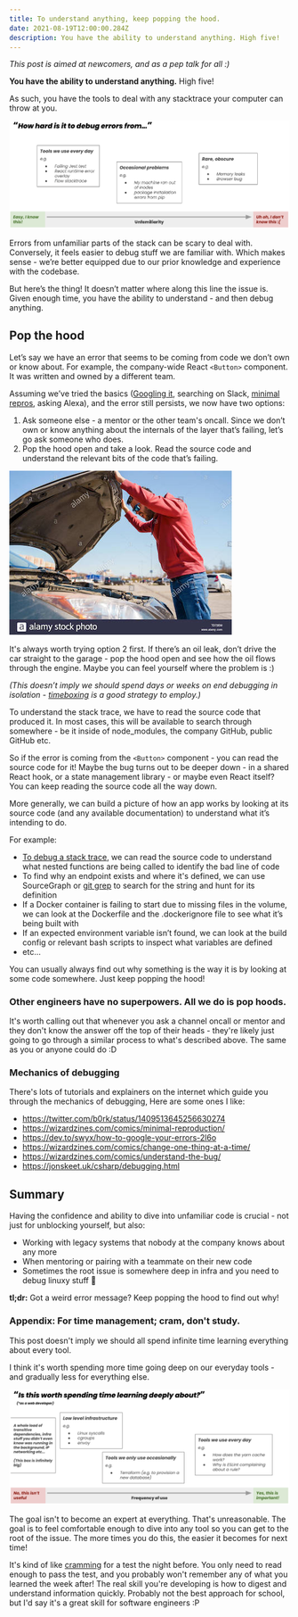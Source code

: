 ```yaml
---
title: To understand anything, keep popping the hood.
date: 2021-08-19T12:00:00.284Z
description: You have the ability to understand anything. High five!
---
```


_This post is aimed at newcomers, and as a pep talk for all :)_

**You have the ability to understand anything.** High five!

As such, you have the tools to deal with any stacktrace your computer can throw
at you.

![](./how_hard.png '#margin=20px 0')

Errors from unfamiliar parts of the stack can be scary to deal with. Conversely,
it feels easier to debug stuff we are familiar with. Which makes sense - we’re
better equipped due to our prior knowledge and experience with the codebase.

But here’s the thing! It doesn’t matter where along this line the issue is. Given
enough time, you have the ability to understand - and then debug anything.

## Pop the hood

Let’s say we have an error that seems to be coming from code we don’t own or know
about. For example, the company-wide React `<Button>` component. It was written
and owned by a different team.

Assuming we’ve tried the basics ([Googling it][google-errors], searching on
Slack, [minimal repros][minimal-repro], asking Alexa), and the error still
persists, we now have two options:

[google-errors]: https://dev.to/swyx/how-to-google-your-errors-2l6o
[minimal-repro]: https://stackoverflow.com/help/minimal-reproducible-example

1. Ask someone else - a mentor or the other team's oncall. Since we don’t own or
   know anything about the internals of the layer that’s failing, let’s go ask
   someone who does.
2. Pop the hood open and take a look. Read the source code and understand the
   relevant bits of the code that’s failing.

![](./man-open-hood.jpeg '#margin=20px 0')

It's always worth trying option 2 first. If there’s an oil leak, don’t drive the
car straight to the garage - pop the hood open and see how the oil flows through
the engine. Maybe you can feel yourself where the problem is :)

_(This doesn’t imply we should spend days or weeks on end debugging in isolation -
[timeboxing](https://en.wikipedia.org/wiki/Timeboxing) is a good strategy to
employ.)_

To understand the stack trace, we have to read the source code that produced it.
In most cases, this will be available to search through somewhere - be it inside
of node_modules, the company GitHub, public GitHub etc.

So if the error is coming from the `<Button>` component - you can read the source
code for it! Maybe the bug turns out to be deeper down - in a shared React hook,
or a state management library - or maybe even React itself? You can keep reading
the source code all the way down.

More generally, we can build a picture of how an app works by looking at its
source code (and any available documentation) to understand what it’s intending
to do.

For example:

- [To debug a stack trace][debug-stack-trace], we can read the source code to
  understand what nested functions are being called to identify the bad line of
  code
- To find why an endpoint exists and where it's defined, we can use SourceGraph
  or [git grep](https://git-scm.com/docs/git-grep) to search for the string and
  hunt for its definition
- If a Docker container is failing to start due to missing files in the volume,
  we can look at the Dockerfile and the .dockerignore file to see what it’s being
  built with
- If an expected environment variable isn’t found, we can look at the build
  config or relevant bash scripts to inspect what variables are defined
- etc...

[debug-stack-trace]: https://www.scalyr.com/blog/javascript-stack-trace-understanding-it-and-using-it-to-debug/

You can usually always find out why something is the way it is by looking at
some code somewhere. Just keep popping the hood!

### Other engineers have no superpowers. All we do is pop hoods.

It's worth calling out that whenever you ask a channel oncall or mentor and they
don't know the answer off the top of their heads - they're likely just going to
go through a similar process to what's described above. The same as you or anyone
could do :D

### Mechanics of debugging

There's lots of tutorials and explainers on the internet which guide you through the mechanics of debugging, Here are some ones I like:

- <https://twitter.com/b0rk/status/1409513645256630274>
- <https://wizardzines.com/comics/minimal-reproduction/>
- <https://dev.to/swyx/how-to-google-your-errors-2l6o>
- <https://wizardzines.com/comics/change-one-thing-at-a-time/>
- <https://wizardzines.com/comics/understand-the-bug/>
- <https://jonskeet.uk/csharp/debugging.html>

## Summary

Having the confidence and ability to dive into unfamiliar code is crucial - not
just for unblocking yourself, but also:

- Working with legacy systems that nobody at the company knows about any more
- When mentoring or pairing with a teammate on their new code
- Sometimes the root issue is somewhere deep in infra and you need to debug
  linuxy stuff 😬

**tl;dr:** Got a weird error message? Keep popping the hood to find out why!

### Appendix: For time management; cram, don't study.

This post doesn't imply we should all spend infinite time learning everything
about every tool.

I think it's worth spending more time going deep on our everyday tools - and
gradually less for everything else.

![](./worth_time.png '#margin=20px 0')

The goal isn't to become an expert at everything. That's unreasonable. The goal
is to feel comfortable enough to dive into any tool so you can get to the root of
the issue. The more times you do this, the easier it becomes for next time!

It's kind of like [cramming][cramming] for a test the night before. You only need
to read enough to pass the test, and you probably won't remember any of what you
learned the week after! The real skill you're developing is how to digest and
understand information quickly. Probably not the best approach for school, but
I'd say it's a great skill for software engineers :P

[cramming]: https://en.wikipedia.org/wiki/Cramming_(education)